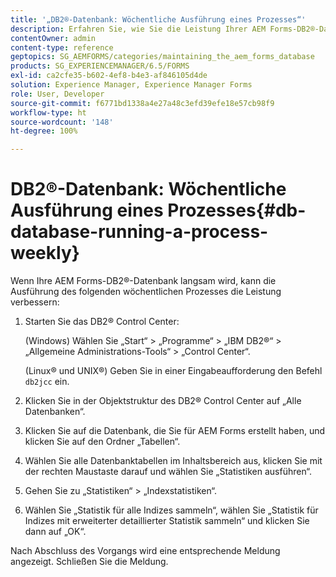```yaml
---
title: '„DB2®-Datenbank: Wöchentliche Ausführung eines Prozesses“'
description: Erfahren Sie, wie Sie die Leistung Ihrer AEM Forms-DB2®-Datenbank verbessern können.
contentOwner: admin
content-type: reference
geptopics: SG_AEMFORMS/categories/maintaining_the_aem_forms_database
products: SG_EXPERIENCEMANAGER/6.5/FORMS
exl-id: ca2cfe35-b602-4ef8-b4e3-af846105d4de
solution: Experience Manager, Experience Manager Forms
role: User, Developer
source-git-commit: f6771bd1338a4e27a48c3efd39efe18e57cb98f9
workflow-type: ht
source-wordcount: '148'
ht-degree: 100%

---
```


# DB2®-Datenbank: Wöchentliche Ausführung eines Prozesses{#db-database-running-a-process-weekly}

Wenn Ihre AEM Forms-DB2®-Datenbank langsam wird, kann die Ausführung des folgenden wöchentlichen Prozesses die Leistung verbessern:

1. Starten Sie das DB2® Control Center:

   (Windows) Wählen Sie „Start“ > „Programme“ > „IBM DB2®“ > „Allgemeine Administrations-Tools“ > „Control Center“.

   (Linux® und UNIX®) Geben Sie in einer Eingabeaufforderung den Befehl `db2jcc` ein.

1. Klicken Sie in der Objektstruktur des DB2® Control Center auf „Alle Datenbanken“.
1. Klicken Sie auf die Datenbank, die Sie für AEM Forms erstellt haben, und klicken Sie auf den Ordner „Tabellen“.
1. Wählen Sie alle Datenbanktabellen im Inhaltsbereich aus, klicken Sie mit der rechten Maustaste darauf und wählen Sie „Statistiken ausführen“.
1. Gehen Sie zu „Statistiken“ > „Indexstatistiken“.
1. Wählen Sie „Statistik für alle Indizes sammeln“, wählen Sie „Statistik für Indizes mit erweiterter detaillierter Statistik sammeln“ und klicken Sie dann auf „OK“.

Nach Abschluss des Vorgangs wird eine entsprechende Meldung angezeigt. Schließen Sie die Meldung.
